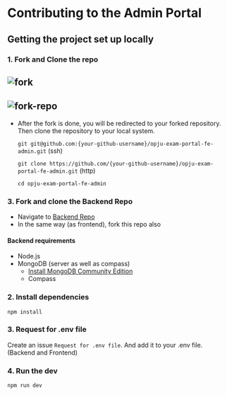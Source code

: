 # Contributing to the Admin Portal

## Getting the project set up locally

### 1. Fork and Clone the repo

![fork](https://github.com/OPJU-Developers-Community/opju-exam-portal-fe-admin/assets/77252075/d6be2966-c353-440d-9e36-94b13c873247)
---
![fork-repo](https://github.com/OPJU-Developers-Community/opju-exam-portal-fe-admin/assets/77252075/3817638d-74a1-4e3f-8dcf-2c1ea2c3eea3)
---

- After the fork is done, you will be redirected to your forked repository. Then clone the repository to your local system.
  
  `git git@github.com:{your-github-username}/opju-exam-portal-fe-admin.git` (ssh)
  
  `git clone https://github.com/{your-github-username}/opju-exam-portal-fe-admin.git` (http)

  `cd opju-exam-portal-fe-admin`

### 3. Fork and clone the Backend Repo

- Navigate to [Backend Repo](#https://github.com/OPJU-Developers-Community/opju-exam-portal-be)
- In the same way (as frontend), fork this repo also

#### Backend requirements

- Node.js
- MongoDB (server as well as compass)
  - [Install MongoDB Community Edition](https://www.mongodb.com/docs/manual/administration/install-community/)
  - Compass

### 2. Install dependencies

`npm install`

### 3. Request for .env file

Create an issue `Request for .env file`. And add it to your .env file. (Backend and Frontend)

### 4. Run the dev 

`npm run dev`